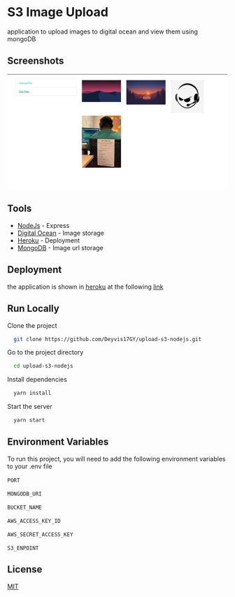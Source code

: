 # S3 Image Upload

application to upload images to digital ocean and view them using mongoDB

## Screenshots

![App Screenshot](./doc/img/preview.png)

## Tools

- [NodeJs](https://expressjs.com/es/) - Express
- [Digital Ocean](https://www.digitalocean.com/) - Image storage
- [Heroku](https://dashboard.heroku.com/) - Deployment
- [MongoDB](https://www.mongodb.com/) - Image url storage

## Deployment

the application is shown in [heroku](https://dashboard.heroku.com/) at the following [link](https://nodejs-upload.herokuapp.com/)

## Run Locally

Clone the project

```bash
  git clone https://github.com/Deyvis17GY/upload-s3-nodejs.git
```

Go to the project directory

```bash
  cd upload-s3-nodejs
```

Install dependencies

```bash
  yarn install
```

Start the server

```bash
  yarn start
```

## Environment Variables

To run this project, you will need to add the following environment variables to your .env file

`PORT`

`MONGODB_URI`

`BUCKET_NAME`

`AWS_ACCESS_KEY_ID`

`AWS_SECRET_ACCESS_KEY`

`S3_ENPOINT`

## License

[MIT](https://choosealicense.com/licenses/mit/)
